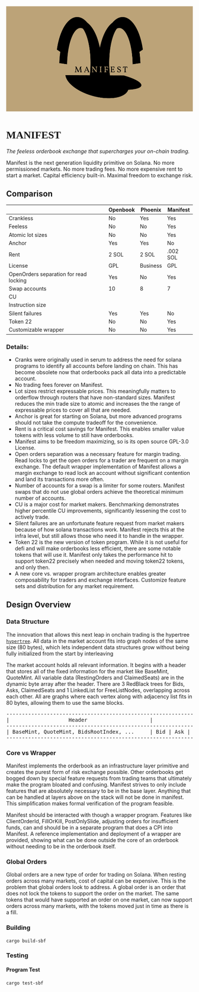 # ![Logo](assets/brown-contrast-split.png)
# <span style="font-family: 'Vollkorn', serif;">MANIFEST</span>
*The feeless orderbook exchange that supercharges your on-chain trading.*

Manifest is the next generation liquidity primitive on Solana.
No more permissioned markets. 
No more trading fees. 
No more expensive rent to start a market.
Capital efficiency built-in. 
Maximal freedom to exchange risk.

## Comparison


|  |    Openbook    | Phoenix  |Manifest              |
|--|----------------|-------------------|----------------------|
| Crankless |No |Yes |Yes |
| Feeless |No |No |Yes|
| Atomic lot sizes |No |No |Yes|
| Anchor |Yes |Yes |No|
| Rent|2 SOL |2 SOL |.002 SOL|
| License|GPL |Business |GPL|
| OpenOrders separation for read locking| Yes | No | Yes |
| Swap accounts| 10 | 8 | 7 |
| CU | | |
|Instruction size | | | |
|Silent failures | Yes| Yes| No|
|Token 22 | No| No| Yes|
|Customizable wrapper| No| No| Yes|

### Details:
- Cranks were originally used in serum to address the need for solana programs to identify all accounts before landing on chain. This has become obsolete now that orderbooks pack all data into a predictable account.
- No trading fees forever on Manifest.
- Lot sizes restrict expressable prices. This meaningfully matters to orderflow through routers that have non-standard sizes. Manifest reduces the min trade size to atomic and increases the the range of expressable prices to cover all that are needed.
- Anchor is great for starting on Solana, but more advanced programs should not take the compute tradeoff for the convenience.
- Rent is a critical cost savings for Manifest. This enables smaller value tokens with less volume to still have orderbooks.
- Manifest aims to be freedom maximizing, so is its open source GPL-3.0 License.
- Open orders separation was a necessary feature for margin trading. Read locks to get the open orders for a trader are frequent on a margin exchange. The default wrapper implementation of Manifest allows a margin exchange to read lock an account without significant contention and land its transactions more often.
- Number of accounts for a swap is a limiter for some routers. Manifest swaps that do not use global orders achieve the theoretical minimum number of accounts.
- CU is a major cost for market makers. Benchmarking demonstrates higher percentile CU improvements, significantly lessening the cost to actively trade.
- Silent failures are an unfortunate feature request from market makers because of how solana transactions work. Manifest rejects this at the infra level, but still allows those who need it to handle in the wrapper.
- Token 22 is the new version of token program. While it is not useful for defi and will make orderbooks less efficient, there are some notable tokens that will use it. Manifest only takes the performance hit to support token22 precisely when needed and moving token22 tokens, and only then.
- A new core vs. wrapper program architecture enables greater composability for traders and exchange interfaces. Customize feature sets and distribution for any market requirement.

## Design Overview
### Data Structure

The innovation that allows this next leap in onchain trading is the hypertree [`hypertree`](https://github.com/CKS-Systems/manifest/tree/main/lib). All data in the market account fits into graph nodes of the same size (80 bytes), which lets independent data structures grow without being fully initialized from the start by interleaving

The market account holds all relevant information. It begins with a header that stores all of the fixed information for the market like BaseMint, QuoteMint. All variable data (RestingOrders and ClaimedSeats) are in the dynamic
byte array after the header. There are 3 RedBlack trees for Bids, Asks,
ClaimedSeats and 1 LinkedList for FreeListNodes, overlapping across each other. All are graphs where each vertex along with adjacency list fits in 80 bytes, allowing them to use the same blocks.

<pre>
--------------------------------------------------------------------------------------------------------
|                   Header                    |                               Dynamic                   |
--------------------------------------------------------------------------------------------------------
| BaseMint, QuoteMint, BidsRootIndex, ...     | Bid | Ask | FreeListNode | Seat | Seat | Bid | Bid | Ask|
--------------------------------------------------------------------------------------------------------
</pre>

### Core vs Wrapper
Manifest implements the orderbook as an infrastructure layer primitive and creates the purest form of risk exchange possible. Other orderbooks get bogged down by special feature requests from trading teams that ultimately make the program bloated and confusing. Manifest strives to only include features that are absolutely necessary to be in the base layer. Anything that can be handled at layers above on the stack will not be done in manifest. This simplification makes formal verification of the program feasible.

Manifest should be interacted with though a wrapper program. Features like ClientOrderId, FillOrKill, PostOnlySlide, adjusting orders for insufficient funds, can and should be in a separate program that does a CPI into Manifest. A reference implementation and deployment of a wrapper are provided, showing what can be done outside the core of an orderbook without needing to be in the orderbook itself.

### Global Orders

Global orders are a new type of order for trading on Solana. When resting orders across many markets, cost of capital can be expensive. This is the problem that global orders look to address. A global order is an order that does not lock the tokens to support the order on the market. The same tokens that would have supported an order on one market, can now support orders across many markets, with the tokens moved just in time as there is a fill.

### Building

```
cargo build-sbf
```

### Testing

#### Program Test
```
cargo test-sbf
```

